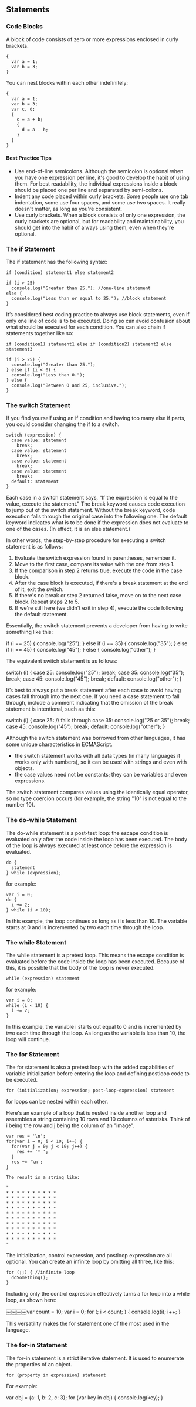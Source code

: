 ## Statements

### Code Blocks

A block of code consists of zero or more expressions enclosed in curly brackets.

    {
      var a = 1;
      var b = 3;
    }

You can nest blocks within each other indefinitely:

    {
      var a = 1;
      var b = 3;
      var c, d;
      {
        c = a + b;
        {
          d = a - b;
        }
      }
    }

#### Best Practice Tips

* Use end-of-line semicolons.
Although the semicolon is optional when you have one expression per line, it's good to develop the habit of using them.
For best readability, the individual expressions inside a block should be placed one per line and separated by semi-colons.
* Indent any code placed within curly brackets.
Some people use one tab indentation, some use four spaces, and some use two spaces.
It really doesn't matter, as long as you're consistent.
* Use curly brackets.
When a block consists of only one expression, the curly brackets are optional,
but for readability and maintainability, you should get into the habit of always using them, even when they're optional.


### The if Statement

 The if statement has the following syntax:

    if (condition) statement1 else statement2

    if (i > 25)
      console.log("Greater than 25."); //one-line statement
    else {
      console.log("Less than or equal to 25."); //block statement
    }

It’s considered best coding practice to always use block statements,
even if only one line of code is to be executed.
Doing so can avoid confusion about what should be executed for each condition.
You can also chain if statements together like so:

    if (condition1) statement1 else if (condition2) statement2 else statement3

    if (i > 25) {
      console.log("Greater than 25.");
    } else if (i < 0) {
      console.log("Less than 0.");
    } else {
      console.log("Between 0 and 25, inclusive.");
    }

### The switch Statement

If you find yourself using an if condition and having too many else if parts, you could consider changing the if to a switch.

    switch (expression) {
      case value: statement
        break;
      case value: statement
        break;
      case value: statement
        break;
      case value: statement
        break;
      default: statement
    }

Each case in a switch statement says, "If the expression is equal to the value, execute the statement."
The break keyword causes code execution to jump out of the switch statement.
Without the break keyword, code execution falls through the original case into the following one.
The default keyword indicates what is to be done if the expression does not evaluate to one of the cases.
(In effect, it is an else statement.)

In other words, the step-by-step procedure for executing a switch statement is as follows:

1. Evaluate the switch expression found in parentheses, remember it.
2. Move to the first case, compare its value with the one from step 1.
3. If the comparison in step 2 returns true, execute the code in the case block.
4. After the case block is executed, if there's a break statement at the end of it, exit the switch.
5. If there's no break or step 2 returned false, move on to the next case block. Repeat steps 2 to 5.
6. If we're still here (we didn't exit in step 4), execute the code following the default statement.

Essentially, the switch statement prevents a developer from having to write something like this:

  if (i == 25) {
    console.log("25");
  } else if (i == 35) {
    console.log("35");
  } else if (i == 45) {
    console.log("45");
  } else {
    console.log("other");
  }

The equivalent switch statement is as follows:

  switch (i) {
    case 25:
      console.log("25");
      break;
    case 35:
      console.log(“35”);
      break;
    case 45:
      console.log("45");
      break;
    default:
      console.log("other");
  }

It’s best to always put a break statement after each case to avoid having cases fall through into the next one.
If you need a case statement to fall through, include a comment indicating that the omission of the break statement is intentional, such as this:

  switch (i) {
    case 25: // falls through
    case 35:
      console.log("25 or 35");
      break;
    case 45:
      console.log("45");
      break;
    default:
      console.log("other");
  }

Although the switch statement was borrowed from other languages, it has some unique characteristics in ECMAScript.

* the switch statement works with all data types (in many languages it works only with numbers), so it can be used with strings and even with objects.
* the case values need not be constants; they can be variables and even expressions.

The switch statement compares values using the identically equal operator, so no type coercion occurs
(for example, the string "10" is not equal to the number 10).

### The do-while Statement

The do-while statement is a post-test loop:
the escape condition is evaluated only after the code inside the loop has been executed.
The body of the loop is always executed at least once before the expression is evaluated.

    do {
      statement
    } while (expression);

for example:

    var i = 0;
    do {
      i += 2;
    } while (i < 10);

In this example, the loop continues as long as i is less than 10.
The variable starts at 0 and is incremented by two each time through the loop.

### The while Statement

The while statement is a pretest loop.
This means the escape condition is evaluated before the code inside the loop has been executed.
Because of this, it is possible that the body of the loop is never executed.

    while (expression) statement

for example:

    var i = 0;
    while (i < 10) {
      i += 2;
    }

In this example, the variable i starts out equal to 0 and is incremented by two each time through the loop.
As long as the variable is less than 10, the loop will continue.

### The for Statement

The for statement is also a pretest loop with the added capabilities of variable initialization before entering the loop and defining postloop code to be executed.

    for (initialization; expression; post-loop-expression) statement

for loops can be nested within each other.

Here's an example of a loop that is nested inside another loop and assembles a string containing 10 rows and 10 columns of asterisks.
Think of i being the row and j being the column of an "image".

    var res = '\n';
    for(var i = 0; i < 10; i++) {
      for(var j = 0; j < 10; j++) {
        res += '* ';
      }
      res += '\n';
    }

    The result is a string like:

    "
    * * * * * * * * * *
    * * * * * * * * * *
    * * * * * * * * * *
    * * * * * * * * * *
    * * * * * * * * * *
    * * * * * * * * * *
    * * * * * * * * * *
    * * * * * * * * * *
    * * * * * * * * * *
    * * * * * * * * * *
    "

The initialization, control expression, and postloop expression are all optional.
You can create an infinite loop by omitting all three, like this:

    for (;;) { //infinite loop
      doSomething();
    }

Including only the control expression effectively turns a for loop into a while loop, as shown here:

￼￼￼￼var count = 10;
    var i = 0;
    for (; i < count; ) {
      console.log(i);
      i++;
    }

This versatility makes the for statement one of the most used in the language.

### The for-in Statement

The for-in statement is a strict iterative statement.
It is used to enumerate the properties of an object.

    for (property in expression) statement

For example:

  var obj = {a: 1, b: 2, c: 3};
  for (var key in obj) {
    console.log(key);
  }
